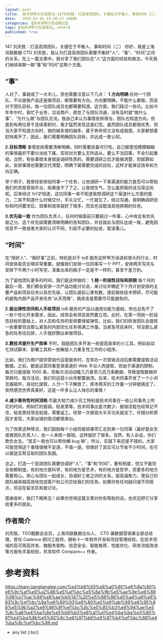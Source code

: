```yaml
---
layout: post
title:  技术领导力实战笔记-147刘天胜：打造高效团队，关键在于平衡人、事和时间（二）
date:   2015-01-01 23:20:27 +0800
categories: [技术领导力实战笔记]
tags: [技术领导力实战笔记, other]
published: true
---
```




147 刘天胜：打造高效团队，关键在于平衡人、事和时间（二）
你好，我是上海讯联数据 CTO 刘天胜，我认为打造高效团队需要平衡好“人”、“事”、“时间”之间的关系，在上一篇文章中，我分享了我们团队在“人”这方面的经验和做法，今天我们继续来聊一聊“事”和“时间”这两个方面。

## “事”

人对了，事就成了一大半儿，但也需要注意以下几点： **1.方向明确** 任何一个团队，不论是做产品还是做项目，都需要有方向。方向要明确，不能什么都做，而且对于团队目标，每一位团队成员也都需要知道。这方面，我们踩过一些坑。比如今年年中时，我忙于业务，洽谈商户，疏忽了与团队沟通，没有及时就“做什么事”，“为什么做”与团队交流。我自己本认为事情安排得当，团队也知道方向，但直到有两位骨干连续离职时，我才猛然发现这是幻觉。虽然团队成员都很优秀，但当大家不知道方向时，做的越多错的越多，疲于奔命但又没有成就感。大家都想着赶快离开了，因此，我们需要明确团队目标，并达成一致认知。

**2.目标清晰** 事情安排需要清晰明确，同时需要具备可行性。自己都感觉模模糊糊的事情最好不要分派给下属，否则对方要么无所适从，要么不当回事，不会引起重视。当然，有些事情本身就是调研性质的，需要调研之后才能搞清楚，但就算如此，安排事情也需要交代清楚，明确下属需要完成的目标，这样才能保证效率和方向正确。

举个例子，我曾经安排给同事一个任务，让他调研一下某渠道的能力是否可以帮助我们的灵犀营销平台，结果是不了了之，让我很生气，怎么能把我的话当耳边风呢。后来经过 1v1才知道，这位同事一来不知道我想调研这个渠道什么方面的能力，二来不知道什么时候交付，手头又忙，一忙就忘了。经过沟通，我明确调研目标和时间要求后，效果和效率就好了很多，而且也没耽误其他排期的任务。

**3.优先级一致** 作为团队负责人，任何时候面前只要超过一件事，心中肯定有优先级之分。这个优先级需要清晰明确的告知团队，并且就此与团队达成一致，避免因信息不一致或者大家的认识不同，引起不必要的扯皮，耽误事儿。

## “时间”

在“用好人”、“做好事”之前，特别是对于 toB 服务这样甲方话语权很大的行业，时间安排是否合理非常重要。就像我们安排一位同事写一个 PPT，安排两天写完与安排下午两个小时写完，准备出来的稿子一定是不一样的，甚至千差万别。

为了留给团队更多的时间，我们是这样做的： **1.统一阶段性目标和排期** 每个月的最后一周，我们都会安排一次产品功能讨论会，来讨论并确定下个月计划安排的主要产品和项目任务以及优先级，让团队提前心里有数，提前做些技术预研，尽可能的避免内部产品开发任务“从天而降”，搞突击是需要尽可能避免的。

**2.留出弹性空间和人手给项目** toB 服务的产品以通用功能为基础，但也总免不了一些个性化开发需求，因此，经常会有项目突然要立项。此时，在第一项统一阶段性目标的基础上，对人员和任务的安排要保留弹性，比如，我们的研发团队会提炼一些重要但没那么紧急的内部优化任务填满工作量。当紧急项目来时，将没那么紧急的任务往后排，人手就好腾出来做项目。

**3.靠技术提升生产效率** 平时，鼓励团队多开发一些提高效率的小工具，例如自动化测试脚本、部署工具和一些解放人力重复性工作的小程序。

比如，我们为商户提供营销代运营服务时，在举办一次营销活动后都需要提取活动数据。之前，都是运营同事登录渠道的 Web 平台人肉提取，但由于渠道的限制，每次只能提取 1000 条，而每次活动动辄几万甚至几百万条数据，导致提取数据非常耗时。每次活动，我们的运营小伙伴都要崩溃。后来，技术同事开发了一个小浏览器插件，自动化提取，人力一下子解放了，原本两天的工作量一分钟就搞定了。突然感觉世界真美好，这是一件多么让人快乐的事情！

**4.减少事务性时间消耗** 尽最大努力减少员工特别是技术同事在一些公司事务上所花的时间，例如打的报销，贴发票等。技术同事出差次数少，报销流程也经常记不住，贴发票经常会贴错，需要返工，经常一次报销大半天功夫就没了。仔细分析原因才发现，大家出错的情况都很类似。

为了改善这种情况，我们鼓励每个小组将报销事项汇总到某一位同事（最好是女生或者团队负责人），由一人来统一报销，这样就好了很多。当然，有人会说，你们欺负女生。“其实～我也可以帮你解 bug 嘛”，所以，实践下来还是不错的。大家可能觉得这个事情很微不足道，不值一提，但做好了其实可以节省不少时间，也可以塑造互帮互助的团队氛围。

总之，打造一个高效团队需要协调好“人”、“事”和“时间”，要有制度，但又不能完全依赖制度。有的地方是科学，有的地方是艺术，有的地方是哲学，但更多的地方需要用心。用心与团队一起成长，协调好三者之间的关系，提高凝聚力，使自己的团队越来越高效地完成客户和公司交给我们的任务。如果你有任何疑问或不同观点，欢迎在留言区和我讨论。

感谢收听，我们下期再见！如果你觉得这篇文章对你有帮助的话，也欢迎把它分享给更多的朋友。

## 作者简介

刘天胜，TGO鲲鹏会会员，上海讯联数据合伙人、 CTO 兼数据营销事业部总经理，曾任 Cadence 顾问工程师，拥有十一年软件开发和项目管理经验，在技术领域的高可用高并发、微服务架构、信息安全、智能推荐、性能优化、研发流程改进等方面有丰富经验，共享软件 Compare++ 作者。




# 参考资料

https://learn.lianglianglee.com/%e4%b8%93%e6%a0%8f/%e6%8a%80%e6%9c%af%e9%a2%86%e5%af%bc%e5%8a%9b%e5%ae%9e%e6%88%98%e7%ac%94%e8%ae%b0/147%20%e5%88%98%e5%a4%a9%e8%83%9c%ef%bc%9a%e6%89%93%e9%80%a0%e9%ab%98%e6%95%88%e5%9b%a2%e9%98%9f%ef%bc%8c%e5%85%b3%e9%94%ae%e5%9c%a8%e4%ba%8e%e5%b9%b3%e8%a1%a1%e4%ba%ba%e3%80%81%e4%ba%8b%e5%92%8c%e6%97%b6%e9%97%b4%ef%bc%88%e4%ba%8c%ef%bc%89.md

* any list
{:toc}
